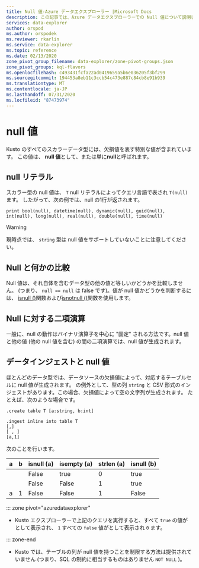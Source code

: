 ```yaml
---
title: Null 値-Azure データエクスプローラー |Microsoft Docs
description: この記事では、Azure データエクスプローラーでの Null 値について説明します。
services: data-explorer
author: orspod
ms.author: orspodek
ms.reviewer: rkarlin
ms.service: data-explorer
ms.topic: reference
ms.date: 02/13/2020
zone_pivot_group_filename: data-explorer/zone-pivot-groups.json
zone_pivot_groups: kql-flavors
ms.openlocfilehash: c493431fcfa22ad0419659a5b6e036205f3bf299
ms.sourcegitcommit: 194453a8eb11c3ccb54c473e887c84cb8e91b939
ms.translationtype: MT
ms.contentlocale: ja-JP
ms.lasthandoff: 07/31/2020
ms.locfileid: "87473974"
---
```

# <a name="null-values"></a>null 値

Kusto のすべてのスカラーデータ型には、欠損値を表す特別な値が含まれています。
この値は、 **null 値**として、または単に**null**と呼ばれます。

## <a name="null-literals"></a>null リテラル

スカラー型の null 値は、 `T` null リテラルによってクエリ言語で表され `T(null)` ます。
したがって、次の例では、null の1行が返されます。

```kusto
print bool(null), datetime(null), dynamic(null), guid(null), int(null), long(null), real(null), double(null), time(null)
```

> [!WARNING]
> 現時点では、 `string` 型は null 値をサポートしていないことに注意してください。

## <a name="comparing-null-to-something"></a>Null と何かの比較

Null 値は、それ自体を含むデータ型の他の値と等しいかどうかを比較しません。 (つまり、 `null == null` は false です)。値が null 値かどうかを判断するには、 [isnull ()](../isnullfunction.md)関数および[isnotnull ()](../isnotnullfunction.md)関数を使用します。

## <a name="binary-operations-on-null"></a>Null に対する二項演算

一般に、null の動作はバイナリ演算子を中心に "固定" される方法です。null 値と他の値 (他の null 値を含む) の間の二項演算では、null 値が生成されます。

## <a name="data-ingestion-and-null-values"></a>データインジェストと null 値

ほとんどのデータ型では、データソースの欠損値によって、対応するテーブルセルに null 値が生成されます。 の例外として、型の列 `string` と CSV 形式のインジェストがあります。この場合、欠損値によって空の文字列が生成されます。
たとえば、次のような場合です。 

```kusto
.create table T [a:string, b:int]

.ingest inline into table T
[,]
[ , ]
[a,1]
```

次のことを行います。

|a     |b     |isnull (a)|isempty (a)|strlen (a)|isnull (b)|
|------|------|---------|----------|---------|---------|
|&nbsp;|&nbsp;|False    |true      |0        |true     |
|&nbsp;|&nbsp;|False    |False     |1        |true     |
|a     |1     |False    |False     |1        |False    |

::: zone pivot="azuredataexplorer"

* Kusto エクスプローラーで上記のクエリを実行すると、すべて `true` の値がとして表示され、 `1` すべての `false` 値がとして表示され `0` ます。

::: zone-end

* Kusto では、テーブルの列が null 値を持つことを制限する方法は提供されていません (つまり、SQL の制約に相当するものはありません `NOT NULL` )。
